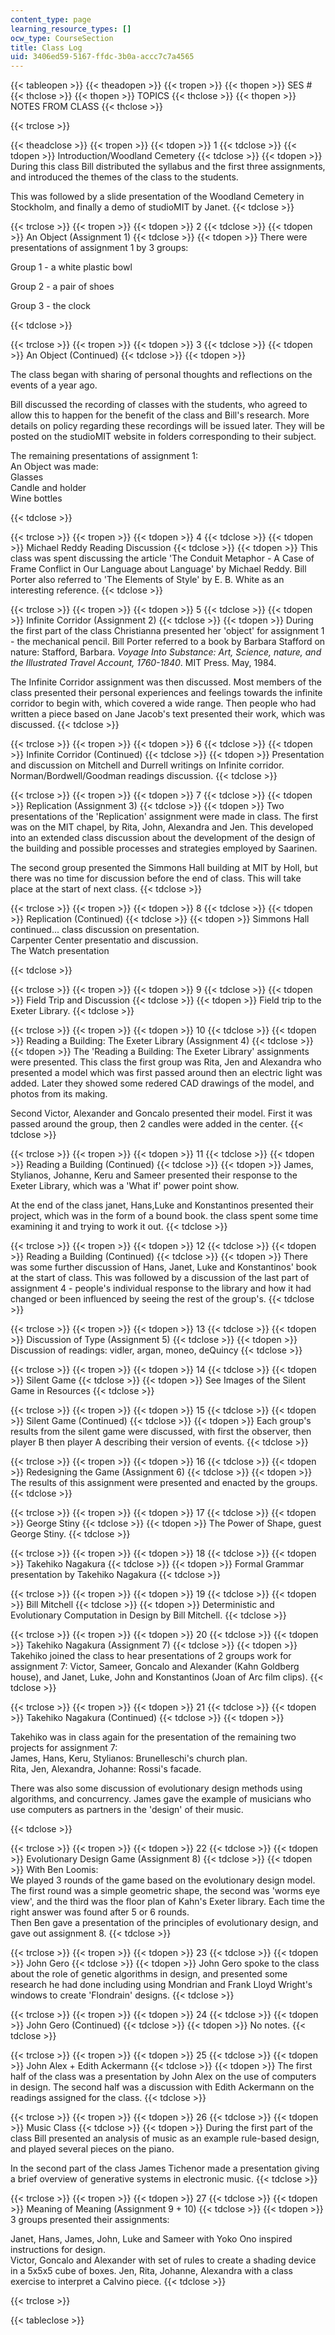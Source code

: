 ```yaml
---
content_type: page
learning_resource_types: []
ocw_type: CourseSection
title: Class Log
uid: 3406ed59-5167-ffdc-3b0a-accc7c7a4565
---
```


{{< tableopen >}}
{{< theadopen >}}
{{< tropen >}}
{{< thopen >}}
SES #
{{< thclose >}}
{{< thopen >}}
TOPICS
{{< thclose >}}
{{< thopen >}}
NOTES FROM CLASS
{{< thclose >}}

{{< trclose >}}

{{< theadclose >}}
{{< tropen >}}
{{< tdopen >}}
1
{{< tdclose >}}
{{< tdopen >}}
Introduction/Woodland Cemetery
{{< tdclose >}}
{{< tdopen >}}
During this class Bill distributed the syllabus and the first three assignments, and introduced the themes of the class to the students.  
  
This was followed by a slide presentation of the Woodland Cemetery in Stockholm, and finally a demo of studioMIT by Janet.
{{< tdclose >}}

{{< trclose >}}
{{< tropen >}}
{{< tdopen >}}
2
{{< tdclose >}}
{{< tdopen >}}
An Object (Assignment 1)
{{< tdclose >}}
{{< tdopen >}}
There were presentations of assignment 1 by 3 groups:

Group 1 - a white plastic bowl  
  
Group 2 - a pair of shoes  
  
Group 3 - the clock


{{< tdclose >}}

{{< trclose >}}
{{< tropen >}}
{{< tdopen >}}
3
{{< tdclose >}}
{{< tdopen >}}
An Object (Continued)
{{< tdclose >}}
{{< tdopen >}}


The class began with sharing of personal thoughts and reflections on the events of a year ago.  
  
Bill discussed the recording of classes with the students, who agreed to allow this to happen for the benefit of the class and Bill's research. More details on policy regarding these recordings will be issued later. They will be posted on the studioMIT website in folders corresponding to their subject.

The remaining presentations of assignment 1:  
An Object was made:  
Glasses  
Candle and holder  
Wine bottles


{{< tdclose >}}

{{< trclose >}}
{{< tropen >}}
{{< tdopen >}}
4
{{< tdclose >}}
{{< tdopen >}}
Michael Reddy Reading Discussion
{{< tdclose >}}
{{< tdopen >}}
This class was spent discussing the article 'The Conduit Metaphor - A Case of Frame Conflict in Our Language about Language' by Michael Reddy. Bill Porter also referred to 'The Elements of Style' by E. B. White as an interesting reference.
{{< tdclose >}}

{{< trclose >}}
{{< tropen >}}
{{< tdopen >}}
5
{{< tdclose >}}
{{< tdopen >}}
Infinite Corridor (Assignment 2)
{{< tdclose >}}
{{< tdopen >}}
During the first part of the class Christianna presented her 'object' for assignment 1 - the mechanical pencil. Bill Porter referred to a book by Barbara Stafford on nature: Stafford, Barbara. _Voyage Into Substance: Art, Science, nature, and the Illustrated Travel Account, 1760-1840_. MIT Press. May, 1984.  
  
The Infinite Corridor assignment was then discussed. Most members of the class presented their personal experiences and feelings towards the infinite corridor to begin with, which covered a wide range. Then people who had written a piece based on Jane Jacob's text presented their work, which was discussed.
{{< tdclose >}}

{{< trclose >}}
{{< tropen >}}
{{< tdopen >}}
6
{{< tdclose >}}
{{< tdopen >}}
Infinite Corridor (Continued)
{{< tdclose >}}
{{< tdopen >}}
Presentation and discussion on Mitchell and Durrell writings on Infinite corridor.  
Norman/Bordwell/Goodman readings discussion.
{{< tdclose >}}

{{< trclose >}}
{{< tropen >}}
{{< tdopen >}}
7
{{< tdclose >}}
{{< tdopen >}}
Replication (Assignment 3)
{{< tdclose >}}
{{< tdopen >}}
Two presentations of the 'Replication' assignment were made in class. The first was on the MIT chapel, by Rita, John, Alexandra and Jen. This developed into an extended class discussion about the development of the design of the building and possible processes and strategies employed by Saarinen.  
  
The second group presented the Simmons Hall building at MIT by Holl, but there was no time for discussion before the end of class. This will take place at the start of next class.
{{< tdclose >}}

{{< trclose >}}
{{< tropen >}}
{{< tdopen >}}
8
{{< tdclose >}}
{{< tdopen >}}
Replication (Continued)
{{< tdclose >}}
{{< tdopen >}}
Simmons Hall continued... class discussion on presentation.  
Carpenter Center presentatio and discussion.  
The Watch presentation  

{{< tdclose >}}

{{< trclose >}}
{{< tropen >}}
{{< tdopen >}}
9
{{< tdclose >}}
{{< tdopen >}}
Field Trip and Discussion
{{< tdclose >}}
{{< tdopen >}}
Field trip to the Exeter Library.
{{< tdclose >}}

{{< trclose >}}
{{< tropen >}}
{{< tdopen >}}
10
{{< tdclose >}}
{{< tdopen >}}
Reading a Building: The Exeter Library (Assignment 4)
{{< tdclose >}}
{{< tdopen >}}
The 'Reading a Building: The Exeter Library' assignments were presented. This class the first group was Rita, Jen and Alexandra who presented a model which was first passed around then an electric light was added. Later they showed some redered CAD drawings of the model, and photos from its making.  
  
Second Victor, Alexander and Goncalo presented their model. First it was passed around the group, then 2 candles were added in the center.
{{< tdclose >}}

{{< trclose >}}
{{< tropen >}}
{{< tdopen >}}
11
{{< tdclose >}}
{{< tdopen >}}
Reading a Building (Continued)
{{< tdclose >}}
{{< tdopen >}}
James, Stylianos, Johanne, Keru and Sameer presented their response to the Exeter Library, which was a 'What if' power point show.  
  
At the end of the class janet, Hans,Luke and Konstantinos presented their project, which was in the form of a bound book. the class spent some time examining it and trying to work it out.
{{< tdclose >}}

{{< trclose >}}
{{< tropen >}}
{{< tdopen >}}
12
{{< tdclose >}}
{{< tdopen >}}
Reading a Building (Continued)
{{< tdclose >}}
{{< tdopen >}}
There was some further discussion of Hans, Janet, Luke and Konstantinos' book at the start of class. This was followed by a discussion of the last part of assignment 4 - people's individual response to the library and how it had changed or been influenced by seeing the rest of the group's.
{{< tdclose >}}

{{< trclose >}}
{{< tropen >}}
{{< tdopen >}}
13
{{< tdclose >}}
{{< tdopen >}}
Discussion of Type (Assignment 5)
{{< tdclose >}}
{{< tdopen >}}
Discussion of readings: vidler, argan, moneo, deQuincy
{{< tdclose >}}

{{< trclose >}}
{{< tropen >}}
{{< tdopen >}}
14
{{< tdclose >}}
{{< tdopen >}}
Silent Game
{{< tdclose >}}
{{< tdopen >}}
See Images of the Silent Game in Resources
{{< tdclose >}}

{{< trclose >}}
{{< tropen >}}
{{< tdopen >}}
15
{{< tdclose >}}
{{< tdopen >}}
Silent Game (Continued)
{{< tdclose >}}
{{< tdopen >}}
Each group's results from the silent game were discussed, with first the observer, then player B then player A describing their version of events.
{{< tdclose >}}

{{< trclose >}}
{{< tropen >}}
{{< tdopen >}}
16
{{< tdclose >}}
{{< tdopen >}}
Redesigning the Game (Assignment 6)
{{< tdclose >}}
{{< tdopen >}}
The results of this assignment were presented and enacted by the groups.
{{< tdclose >}}

{{< trclose >}}
{{< tropen >}}
{{< tdopen >}}
17
{{< tdclose >}}
{{< tdopen >}}
George Stiny
{{< tdclose >}}
{{< tdopen >}}
The Power of Shape, guest George Stiny.
{{< tdclose >}}

{{< trclose >}}
{{< tropen >}}
{{< tdopen >}}
18
{{< tdclose >}}
{{< tdopen >}}
Takehiko Nagakura
{{< tdclose >}}
{{< tdopen >}}
Formal Grammar presentation by Takehiko Nagakura
{{< tdclose >}}

{{< trclose >}}
{{< tropen >}}
{{< tdopen >}}
19
{{< tdclose >}}
{{< tdopen >}}
Bill Mitchell
{{< tdclose >}}
{{< tdopen >}}
Deterministic and Evolutionary Computation in Design by Bill Mitchell.
{{< tdclose >}}

{{< trclose >}}
{{< tropen >}}
{{< tdopen >}}
20
{{< tdclose >}}
{{< tdopen >}}
Takehiko Nagakura (Assignment 7)
{{< tdclose >}}
{{< tdopen >}}
Takehiko joined the class to hear presentations of 2 groups work for assignment 7: Victor, Sameer, Goncalo and Alexander (Kahn Goldberg house), and Janet, Luke, John and Konstantinos (Joan of Arc film clips).
{{< tdclose >}}

{{< trclose >}}
{{< tropen >}}
{{< tdopen >}}
21
{{< tdclose >}}
{{< tdopen >}}
Takehiko Nagakura (Continued)
{{< tdclose >}}
{{< tdopen >}}


Takehiko was in class again for the presentation of the remaining two projects for assignment 7:  
James, Hans, Keru, Stylianos: Brunelleschi's church plan.  
Rita, Jen, Alexandra, Johanne: Rossi's facade.

There was also some discussion of evolutionary design methods using algorithms, and concurrency. James gave the example of musicians who use computers as partners in the 'design' of their music.


{{< tdclose >}}

{{< trclose >}}
{{< tropen >}}
{{< tdopen >}}
22
{{< tdclose >}}
{{< tdopen >}}
Evolutionary Design Game (Assignment 8)
{{< tdclose >}}
{{< tdopen >}}
With Ben Loomis:  
We played 3 rounds of the game based on the evolutionary design model. The first round was a simple geometric shape, the second was 'worms eye view', and the third was the floor plan of Kahn's Exeter library. Each time the right answer was found after 5 or 6 rounds.  
Then Ben gave a presentation of the principles of evolutionary design, and gave out assignment 8.
{{< tdclose >}}

{{< trclose >}}
{{< tropen >}}
{{< tdopen >}}
23
{{< tdclose >}}
{{< tdopen >}}
John Gero
{{< tdclose >}}
{{< tdopen >}}
John Gero spoke to the class about the role of genetic algorithms in design, and presented some research he had done including using Mondrian and Frank Lloyd Wright's windows to create 'Flondrain' designs.
{{< tdclose >}}

{{< trclose >}}
{{< tropen >}}
{{< tdopen >}}
24
{{< tdclose >}}
{{< tdopen >}}
John Gero (Continued)
{{< tdclose >}}
{{< tdopen >}}
No notes.
{{< tdclose >}}

{{< trclose >}}
{{< tropen >}}
{{< tdopen >}}
25
{{< tdclose >}}
{{< tdopen >}}
John Alex + Edith Ackermann
{{< tdclose >}}
{{< tdopen >}}
The first half of the class was a presentation by John Alex on the use of computers in design. The second half was a discussion with Edith Ackermann on the readings assigned for the class.
{{< tdclose >}}

{{< trclose >}}
{{< tropen >}}
{{< tdopen >}}
26
{{< tdclose >}}
{{< tdopen >}}
Music Class
{{< tdclose >}}
{{< tdopen >}}
During the first part of the class Bill presented an analysis of music as an example rule-based design, and played several pieces on the piano.  
  
In the second part of the class James Tichenor made a presentation giving a brief overview of generative systems in electronic music.
{{< tdclose >}}

{{< trclose >}}
{{< tropen >}}
{{< tdopen >}}
27
{{< tdclose >}}
{{< tdopen >}}
Meaning of Meaning (Assignment 9 + 10)
{{< tdclose >}}
{{< tdopen >}}
3 groups presented their assignments:  
  
Janet, Hans, James, John, Luke and Sameer with Yoko Ono inspired instructions for design.  
Victor, Goncalo and Alexander with set of rules to create a shading device in a 5x5x5 cube of boxes. Jen, Rita, Johanne, Alexandra with a class exercise to interpret a Calvino piece.
{{< tdclose >}}

{{< trclose >}}

{{< tableclose >}}